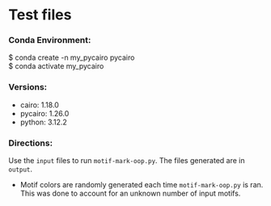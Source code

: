 # Test files

### Conda Environment:
$ conda create -n my_pycairo pycairo <br>
$ conda activate my_pycairo

### Versions: 
* cairo: 1.18.0
* pycairo: 1.26.0 
* python: 3.12.2

### Directions: 
Use the `input` files to run ```motif-mark-oop.py```. The files generated are in `output`.
* Motif colors are randomly generated each time ```motif-mark-oop.py``` is ran. This was done to account for an unknown number of input motifs.
